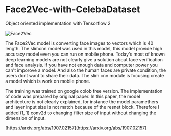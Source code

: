 # Face2Vec-with-CelebaDataset
Object oriented implementation with Tensorflow 2


![Face2Vec](https://user-images.githubusercontent.com/35764362/122306214-b8b18480-cf10-11eb-9394-144aa06979d9.gif)


The Face2Vec model is converting face images to vectors which is 40 length. 
The slimcnn model was used in this model, this model provide high accuracy model even you can run on mobile phone. Today's most of known deep learning models are not clearly give a solution about face verification and face analysis. If you have not enough data and computer power you can't imporove a model. And also the human faces are private condition, the users dont want to share their data. The slim cnn module is focusing create a model which is work on mobile phone. 

The training was trained on google colob free version. The implementation of code was prepared by original paper. In this paper, the model architecture is not clearly explained, for instance the model paramethers and layer input size is not match because of the resnet block. Therefore I added (1, 1) conv2d to changing filter size of input without changing the dimension of input.

[https://arxiv.org/abs/1907.02157](https://arxiv.org/abs/1907.02157)
